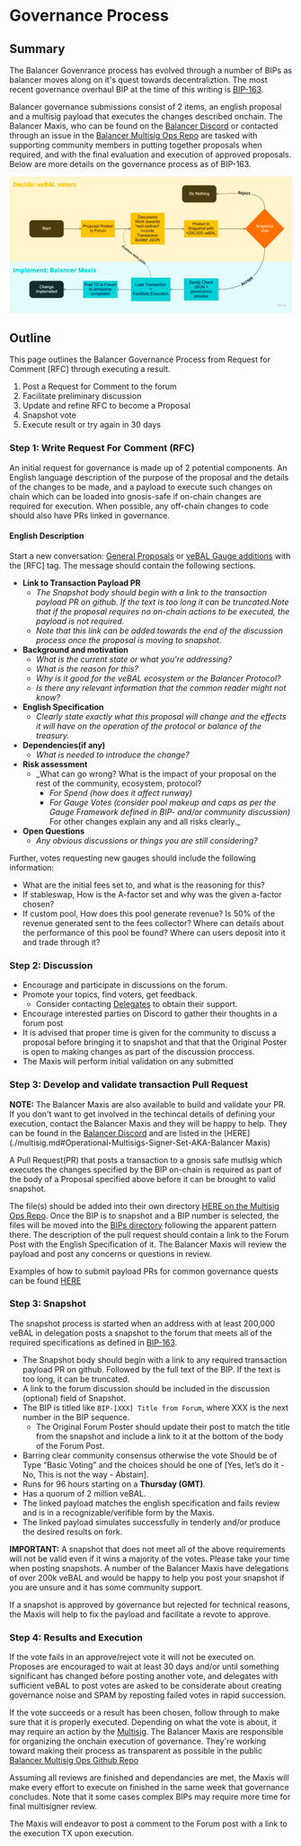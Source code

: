 # Governance Process

## Summary

The Balancer Govenrance process has evolved through a number of BIPs as balancer moves along on it's quest towards decentraliztion.  The most recent governance overhaul BIP at the time of this writing is [BIP-163](https://snapshot.org/#/balancer.eth/proposal/0xcd2cab0522b0e9a90ad40f93aca4505b17d60468224c22b69c4f9bd2bbd64e31).

Balancer governance submissions consist of 2 items, an english proposal and a multisig payload that executes the changes described onchain.  The Balancer Maxis, who can be found on the [Balancer Discord](https://discord.balancer.fi/) or contacted through an issue in the [Balancer Multisig Ops Repo](https://github.com/BalancerMaxis/multisig-ops/issues) are tasked with supporting community members in putting together proposals when required, and with the final evaluation and execution of approved proposals.  Below are more details on the governance process as of BIP-163.

![img.png](./images/govProcess.png)


## Outline
This page outlines the Balancer Governance Process from Request for Comment \[RFC\] through executing a result. 

1. Post a Request for Comment to the forum
2. Facilitate preliminary discussion
3. Update and refine RFC to become a Proposal
4. Snapshot vote
5. Execute result or try again in 30 days
### Step 1: Write Request For Comment \(RFC\)

An initial request for governance is made up of 2 potential components.  An English language description of the purpose of the proposal and the details of the changes to be made, and a payload to execute such changes on chain which can be loaded into gnosis-safe if on-chain changes are required for execution.  When possible, any off-chain changes to code should also have PRs linked in governance.

#### **English Description**
Start a new conversation:  [General Proposals](https://forum.balancer.fi/c/governance/7) or [veBAL Gauge additions](https://forum.balancer.fi/c/vebal/13) with the [RFC] tag. The message should contain the following sections.
* **Link to Transaction Payload PR**
  * _The Snapshot body should begin with a link to the transaction payload PR on github. If the text is too long it can be truncated.Note that if the proposal requires no on-chain actions to be executed, the payload is not required._
  * _Note that this link can be added towards the end of the discussion process once the proposal is moving to snapshot._ 
* **Background and motivation**
  * _What is the current state or what you're addressing?_  
  * _What is the reason for this?_
  * _Why is it good for the veBAL ecosystem or the Balancer Protocol?_  
  * _Is there any relevant information that the common reader might not know?_
* **English Specification**
  * _Clearly state exactly what this proposal will change and the effects it will have on the operation of the protocol or balance of the treasury._
* **Dependencies(if any)**
  * _What is needed to introduce the change?_
* **Risk assessment**
  * _What can go wrong? What is the impact of your proposal on the rest of the community, ecosystem, protocol?
    * _For Spend (how does it affect runway)_
    * _For Gauge Votes (consider pool makeup and caps as per the Gauge Framework defined in BIP- and/or community discussion)_
For other changes explain any and all risks clearly._
* **Open Questions**
  * _Any obvious discussions or things you are still considering?_

Further, votes requesting new gauges should include the following information:
* What are the initial fees set to, and what is the reasoning for this?
* If stableswap, How is the A-factor set and why was the given a-factor chosen?
* If custom pool, How does this pool generate revenue? Is 50% of the revenue generated sent to the fees collector? Where can details about the performance of this pool be found? Where can users deposit into it and trade through it?

### **Step 2: Discussion**

* Encourage and participate in discussions on the forum.
* Promote your topics, find voters, get feedback.
  * Consider contacting [Delegates](https://forum.balancer.fi/c/delegate-citadel/14) to obtain their support.
* Encourage interested parties on Discord to gather their thoughts in a forum post
* It is advised that proper time is given for the community to discuss a proposal before bringing it to snapshot and that that the Original Poster is open to making changes as part of the discussion proccess.
* The Maxis will perform initial validation on any submitted 

### **Step 3: Develop and validate transaction Pull Request**
**NOTE:** The Balancer Maxis are also available to build and validate your PR.  If you don't want to get involved in the techincal details of defining your execution, contact the Balancer Maxis and they will be happy to help.  They can be found in the [Balancer Discord](https://discord.balancer.fi) and are listed in the [HERE](./multisig.md#Operational-Multisigs-Signer-Set-AKA-Balancer Maxis)

A Pull Request(PR) that posts a transaction to a gnosis safe mutlsig which executes the changes specified by the BIP on-chain is required as part of the body of a Proposal specified above before it can be brought to valid snapshot.  

The file(s) should be added into their own directory [HERE on the Multisig Ops Repo](https://github.com/BalancerMaxis/multisig-ops/tree/main/BIPs/00proposed). Once the BIP is to snapshot and a BIP number is selected, the files will be moved into the [BIPs directory](https://github.com/BalancerMaxis/multisig-ops/tree/main/BIPs) following the apparent pattern there. The description of the pull request should contain a link to the Forum Post with the English Specification of it.  The Balancer Maxis will review the payload and post any concerns or questions in review.

Examples of how to submit payload PRs for common governance quests can be found [HERE](https://github.com/BalancerMaxis/multisig-ops/tree/main/BIPs/00examples)

### **Step 3: Snapshot**


The snapshot process is started when an address with at least 200,000 veBAL in delegation posts a snapshot to the forum that meets all of the required specifications as defined in [BIP-163](https://forum.balancer.fi/t/bip-163-restructure-governance-process-disband-governance-council/4244).

* The Snapshot body should begin with a link to any required transaction payload PR on github. Followed by the full text of the BIP. If the text is too long, it can be truncated.
* A link to the forum discussion should be included in the discussion (optional) field of Snapshot.
* The BIP is titled like `BIP-[XXX] Title from Forum`, where XXX is the next number in the BIP sequence.
  * The Original Forum Poster should update their post to match the title from the snapshot and include a link to it at the bottom of the body of the Forum Post.
* Barring clear community consensus otherwise the vote Should be of Type “Basic Voting” and the choices should be one of [Yes, let’s do it - No, This is not the way - Abstain].
* Runs for 96 hours starting on a **Thursday (GMT)**.
* Has a quorum of 2 million veBAL.
* The linked payload matches the english specification and fails review and is in a recognizable/verifible form by the Maxis.
* The linked payload simulates successfully in tenderly and/or produce the desired results on fork.

**IMPORTANT:** A snapshot that does not meet all of the above requirements will not be valid even if it wins a majority of the votes.  Please take your time when posting snapshots.  A number of the Balancer Maxis have delegations of over 200k veBAL and would be happy to help you post your snapshot if you are unsure and it has some community support.

If a snapshot is approved by governance but rejected for technical reasons, the Maxis will help to fix the payload and facilitate a revote to approve. 


### Step 4: Results and Execution

If the vote fails in an approve/reject vote it will not be executed on.  Proposes are encouraged to wait at least 30 days and/or until something significant has changed before posting another vote, and delegates with sufficient veBAL to post votes are asked to be considerate about creating governance noise and SPAM by reposting failed votes in rapid succession.

If the vote succeeds or a result has been chosen, follow through to make sure that it is properly executed. Depending on what the vote is about, it may require an action by the [Multisig](./multisig.md).  The Balancer Maxis are responsible for organizing the onchain execution of governance.  They're working toward making their process as transparent as possible in the public [Balancer Multisig Ops Github Repo](https://github.com/BalancerMaxis/multisig-ops)

Assuming all reviews are finished and dependancies are met, the Maxis will make every effort to execute on finished in the same week that governance concludes. Note that it some cases complex BIPs may require more time for final multisigner review.

The Maxis will endeavor to post a comment to the Forum post with a link to the execution TX upon execution.


